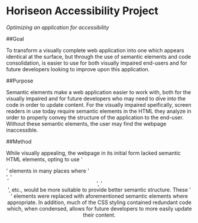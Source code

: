 # Horiseon Accessibility Project
*Optimizing an application for accessibility*

##Goal

To transform a visually complete web application into one which appears identical at the surface, but through the use of semantic elements and code consolidation, is easier to use for both visually impaired end-users and for future developers looking to improve upon this application.

##Purpose

Semantic elements make a web application easier to work with, both for the visually impaired and for future developers who may need to dive into the code in order to update content. For the visually impaired speifically, screen readers in use today require semantic elements in the HTML they analyze in order to properly convey the structure of the application to the end-user. Without these semantic elements, the user may find the webpage inaccessible.

##Method

While visually appealing, the webpage in its initial form lacked semantic HTML elements, opting to use '<div>' elements in many places where '<section>', '<header>', '<article>', etc., would be more suitable to provide better semantic structure. These '<div>' elements were replaced with aforementioned semantic elements where appropriate. In addition, much of the CSS styling contained redundant code which, when condensed, allows for future developers to more easily update their content. 


